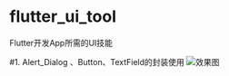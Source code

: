 # flutter_ui_tool
Flutter开发App所需的UI技能

#1. Alert_Dialog 、Button、TextField的封装使用
![效果图](http://pages.ctrip.com/commerce/promote/20180718/yxzy/img/640sygd.jpg)